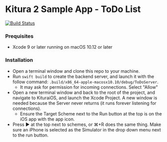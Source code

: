 # Kitura 2 Sample App - ToDo List

[![Build Status](https://travis-ci.org/IBM-Swift/iOSSampleKituraBuddy.svg?branch=master)](https://travis-ci.org/IBM-Swift/iOSSampleKituraBuddy)

### Prequisites

* Xcode 9 or later running on macOS 10.12 or later

### Installation

* Open a terminal window and clone this repo to your machine.
* Run `swift build` to create the backend server, and launch it with the follow command: `.build/x86_64-apple-macosx10.10/debug/ToDoServer`.
  * It may ask for permission for incoming connections. Select "Allow"
* Open a new terminal window and back to the root of the project, and navigate to KituraiOS, and launch the Xcode Project. A new window is needed because the Server never returns (it runs forever listening for connections).
  * Ensure the Target Scheme next to the Run button at the top is on the iOS app with the app icon.
* Press ▶️ at the top next to schemes, or ⌘+R does the same thing. Make sure an iPhone is selected as the Simulator in the drop down menu next to the run button.
